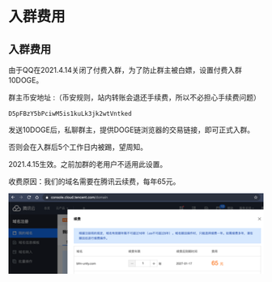 # 入群费用

## 入群费用

由于QQ在2021.4.14关闭了付费入群，为了防止群主被白嫖，设置付费入群10DOGE。

群主币安地址 :（币安规则，站内转账会退还手续费，所以不必担心手续费问题） 

```text
D5pFBzY5bPciwM5is1kuLk3jk2wtVntked
```

发送10DOGE后，私聊群主，提供DOGE链浏览器的交易链接，即可正式入群。

否则会在入群后5个工作日内被踢，望周知。

2021.4.15生效。之前加群的老用户不适用此设置。

收费原因：我们的域名需要在腾讯云续费，每年65元。

![](../.gitbook/assets/ping-mu-kuai-zhao-20210415-xia-wu-12.40.19.png)

## 

